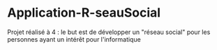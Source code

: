 # Application-R-seauSocial
Projet réalisé à 4 : le but est de développer un "réseau social" pour les personnes ayant un intérêt pour l'informatique
